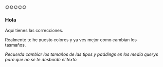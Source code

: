 
🌞🌞🌞🌞🌞

### Hola

Aquí tienes las correcciones.

Realmente te he puesto colores y ya ves mejor como cambian los tasmaños.

*Recuerda cambiar los tamaños de las tipos y paddings en los media querys para que no se te desborde el texto*
